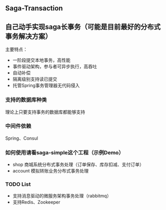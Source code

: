 Saga-Transaction
---
## 自己动手实现saga长事务（可能是目前最好的分布式事务解决方案）

主要特点：
- 一阶段提交本地事务，高性能
- 事件驱动架构，参与者可异步执行，高吞吐
- 自动补偿
- 隔离级别支持读已提交
- 托管Spring事务管理器无代码侵入

### 支持的数据库种类

理论上只要支持事务的数据库都能够支持

### 中间件依赖

Spring、Consul

### 如何使用请看saga-simple这个工程（示例Demo）

- shop 商城系统分布式事务处理（订单保存、库存扣减、支付订单）
- account 模拟转账业务分布式事务处理

### TODO List
- 支持消息驱动的微服务架构事务处理（rabbitmq）
- 支持Redis、Zookeeper
